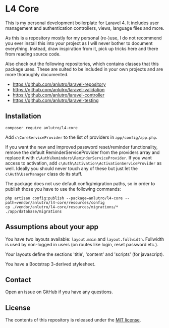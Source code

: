 # L4 Core

This is my personal development boilerplate for Laravel 4. It includes user management and authentication controllers, views, language files and more.

As this is a repository mostly for my personal (re-)use, I do not recommend you ever install this into your project as I will never bother to document everything. Instead, draw inspiration from it, pick up tricks here and there from reading source code.

Also check out the following repositories, which contains classes that this package uses. These are suited to be included in your own projects and are more thoroughly documented.

- https://github.com/anlutro/laravel-repository
- https://github.com/anlutro/laravel-validation
- https://github.com/anlutro/laravel-controller
- https://github.com/anlutro/laravel-testing

## Installation

`composer require anlutro/l4-core`

Add `c\CoreServiceProvider` to the list of providers in `app/config/app.php`.

If you want the new and improved password reset/reminder functionality, remove the default ReminderServiceProvider from the providers array and replace it with `c\Auth\Reminders\ReminderServiceProvider`. If you want access to activation, add `c\Auth\Activation\ActivationServiceProvider` as well. Ideally you should never touch any of these but just let the `c\Auth\UserManager` class do its stuff.

The package does not use default config/migration paths, so in order to publish those you have to use the following commands:

	php artisan config:publish --package=anlutro/l4-core --path=vendor/anlutro/l4-core/resources/config
	cp ./vendor/anlutro/l4-core/resources/migrations/* ./app/database/migrations

## Assumptions about your app

You have two layouts available: `layout.main` and `layout.fullwidth`. Fullwidth is used by non-logged in users (on routes like login, reset password etc.).

Your layouts define the sections 'title', 'content' and 'scripts' (for javascript).

You have a Bootstrap 3-derived stylesheet.

## Contact

Open an issue on GitHub if you have any questions.

## License

The contents of this repository is released under the [MIT license](http://opensource.org/licenses/MIT).